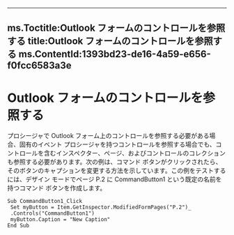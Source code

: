 

---
ms.Toctitle:Outlook フォームのコントロールを参照する
title:Outlook フォームのコントロールを参照する
ms.ContentId:1393bd23-de16-4a59-e656-f0fcc6583a3e
---
# Outlook フォームのコントロールを参照する




プロシージャで Outlook フォーム上のコントロールを参照する必要がある場合、固有のイベント プロシージャを持つコントロールを参照する場合でも、コントロールを含むインスペクター、ページ、およびコントロールのコレクションも参照する必要があります。次の例は、コマンド ボタンがクリックされたら、そのボタンのキャプションを変更する方法を示しています。この例をテストするには、デザイン モードでページ P.2 に CommandButton1 という既定の名前を持つコマンド ボタンを作成します。

```sourcecode
Sub CommandButton1_Click 
 Set myButton = Item.GetInspector.ModifiedFormPages("P.2")_ 
 .Controls("CommandButton1") 
 myButton.Caption = "New Caption" 
End Sub
```



